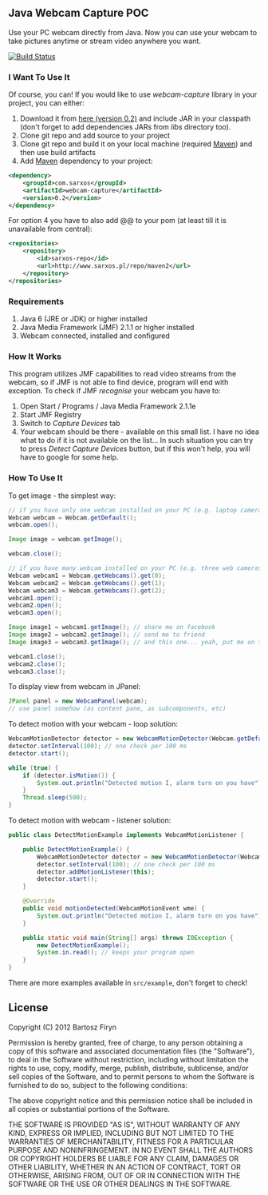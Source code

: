 ## Java Webcam Capture POC

Use your PC webcam directly from Java. Now you can use your webcam to take 
pictures anytime or stream video anywhere you want.

[![Build Status](https://secure.travis-ci.org/sarxos/webcam-capture.png?branch=master)](http://travis-ci.org/sarxos/webcam-capture)

### I Want To Use It

Of course, you can! If you would like to use _webcam-capture_ library in your project, you can either:

1. Download it from [here (version 0.2)](http://www.sarxos.pl/repo/maven2/com/sarxos/webcam-capture/0.2/webcam-capture-0.2-dist.zip) and include JAR in your classpath (don't forget to add dependencies JARs from _libs_ directory too).  
2. Clone git repo and add source to your project
3. Clone git repo and build it on your local machine (required [Maven](http://maven.apache.org/)) and then use build artifacts
4. Add [Maven](http://maven.apache.org/) dependency to your project:

```xml
<dependency>
	<groupId>com.sarxos</groupId>
	<artifactId>webcam-capture</artifactId>
	<version>0.2</version>
</dependency>
```

For option 4 you have to also add @<repository>@ to your pom (at least till it is unavailable from central):

```xml
<repositories>
	<repository>
		<id>sarxos-repo</id>
		<url>http://www.sarxos.pl/repo/maven2</url>
	</repository>
</repositories>
```

### Requirements

1. Java 6 (JRE or JDK) or higher installed
2. Java Media Framework (JMF) 2.1.1 or higher installed
3. Webcam connected, installed and configured

### How It Works

This program utilizes JMF capabilities to read video streams from the webcam, so 
if JMF is not able to find device, program will end with exception. To check if
JMF _recognise_ your webcam you have to:

1. Open Start / Programs / Java Media Framework 2.1.1e
2. Start JMF Registry
3. Switch to _Capture Devices_ tab
4. Your webcam should be there - available on this small list. I have no idea what 
   to do if it is not available on the list... In such situation you can try to press 
   _Detect Capture Devices_ button, but if this won't help, you will have to google 
   for some help.   

### How To Use It

To get image - the simplest way:

```java
// if you have only one webcam installed on your PC (e.g. laptop camera)
Webcam webcam = Webcam.getDefault();
webcam.open();

Image image = webcam.getImage();

webcam.close();
```

```java
// if you have many webcam installed on your PC (e.g. three web cameras connected to USB)
Webcam webcam1 = Webcam.getWebcams().get(0);
Webcam webcam2 = Webcam.getWebcams().get(1);
Webcam webcam3 = Webcam.getWebcams().get(2);
webcam1.open();
webcam2.open();
webcam3.open();

Image image1 = webcam1.getImage(); // share me on facebook
Image image2 = webcam2.getImage(); // send me to friend
Image image3 = webcam3.getImage(); // and this one... yeah, put me on the wall

webcam1.close();
webcam2.close();
webcam3.close();
```

To display view from webcam in JPanel:

```java
JPanel panel = new WebcamPanel(webcam);
// use panel somehow (as content pane, as subcomponents, etc)
```

To detect motion with your webcam - loop solution:

```java
WebcamMotionDetector detector = new WebcamMotionDetector(Webcam.getDefault());
detector.setInterval(100); // one check per 100 ms
detector.start();

while (true) {
	if (detector.isMotion()) {
		System.out.println("Detected motion I, alarm turn on you have");
	}
	Thread.sleep(500);
}
```

To detect motion with webcam - listener solution:

```java
public class DetectMotionExample implements WebcamMotionListener {

	public DetectMotionExample() {
		WebcamMotionDetector detector = new WebcamMotionDetector(Webcam.getDefault());
		detector.setInterval(100); // one check per 100 ms
		detector.addMotionListener(this);
		detector.start();
	}

	@Override
	public void motionDetected(WebcamMotionEvent wme) {
		System.out.println("Detected motion I, alarm turn on you have");
	}

	public static void main(String[] args) throws IOException {
		new DetectMotionExample();
		System.in.read(); // keeps your program open
	}
}
```

There are more examples available in ```src/example```, don't forget to check!

## License

Copyright (C) 2012 Bartosz Firyn

Permission is hereby granted, free of charge, to any person obtaining a copy of this software and associated documentation files (the "Software"), to deal in the Software without restriction, including without limitation the rights to use, copy, modify, merge, publish, distribute, sublicense, and/or sell copies of the Software, and to permit persons to whom the Software is furnished to do so, subject to the following conditions:

The above copyright notice and this permission notice shall be included in all copies or substantial portions of the Software.

THE SOFTWARE IS PROVIDED "AS IS", WITHOUT WARRANTY OF ANY KIND, EXPRESS OR IMPLIED, INCLUDING BUT NOT LIMITED TO THE WARRANTIES OF MERCHANTABILITY, FITNESS FOR A PARTICULAR PURPOSE AND NONINFRINGEMENT. IN NO EVENT SHALL THE AUTHORS OR COPYRIGHT HOLDERS BE LIABLE FOR ANY CLAIM, DAMAGES OR OTHER LIABILITY, WHETHER IN AN ACTION OF CONTRACT, TORT OR OTHERWISE, ARISING FROM, OUT OF OR IN CONNECTION WITH THE SOFTWARE OR THE USE OR OTHER DEALINGS IN THE SOFTWARE.



